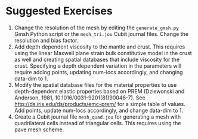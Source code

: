 # Suggested Exercises

1. Change the resolution of the mesh by editing the `generate_gmsh.py` Gmsh Python script or the `mesh_tri.jou` Cubit journal files. Change the resolution and bias factor.
2. Add depth dependent viscosity to the mantle and crust.
This requires using the linear Maxwell plane strain bulk constitutive model in the crust as well and creating spatial databases that include viscosity for the crust.
Specifying a depth dependent variation in the parameters will require adding points, updating num-locs accordingly, and changing data-dim to 1.
3. Modify the spatial database files for the material properties to use depth-dependent elastic properties based on PREM (Dziewonski and Anderson, 1981, 10.1016/0031-9201(81)90046-7). See <http://ds.iris.edu/ds/products/emc-prem/> for a simple table of values. Add points, update num-locs accordingly, and change data-dim to 1.
4. Create a Cubit journal file `mesh_quad.jou` for generating a mesh with quadrilateral cells instead of triangular cells. This requires using the pave mesh scheme.
